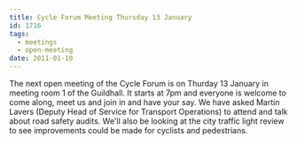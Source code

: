 ```yaml
---
title: Cycle Forum Meeting Thursday 13 January
id: 1716
tags:
  - meetings
  - open-meeting
date: 2011-01-10
---
```


The next open meeting of the Cycle Forum is on Thurday 13 January in meeting room 1 of the Guildhall. It starts at 7pm and everyone is welcome to come along, meet us and join in and have your say. We have asked Martin Lavers (Deputy Head of Service for Transport Operations) to attend and talk about road safety audits. We'll also be looking at the city traffic light review to see improvements could be made for cyclists and pedestrians.
